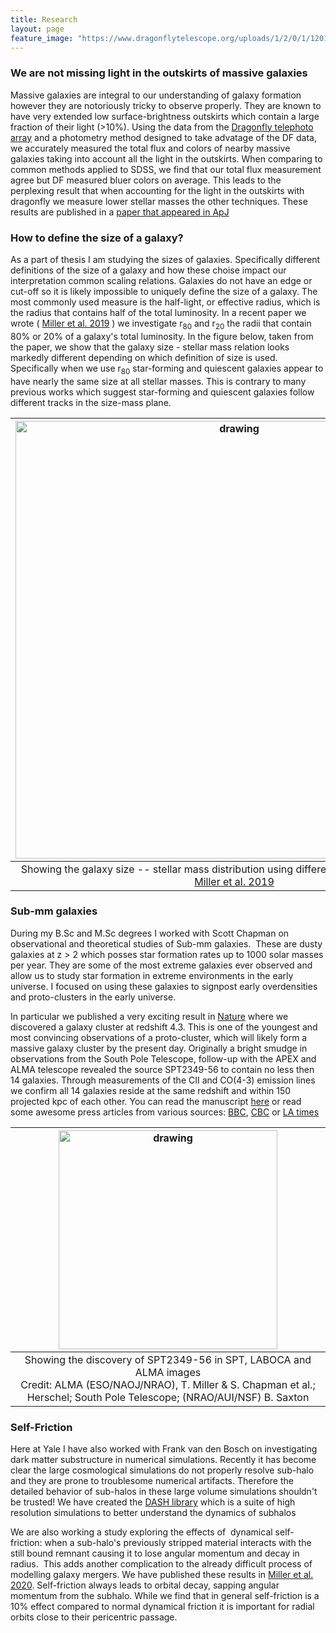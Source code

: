 ```yaml
---
title: Research
layout: page
feature_image: "https://www.dragonflytelescope.org/uploads/1/2/0/1/120152565/background-images/348137435.jpg"
---
```


### We are not missing light in the outskirts of massive galaxies
Massive galaxies are integral to our understanding of galaxy formation however they are notoriously tricky to observe properly. They are known to have very extended low surface-brightness outskirts which contain a large fraction of their light (>10%). Using the data from the [Dragonfly telephoto array](https://www.dragonflytelescope.org/) and a photometry method designed to take advatage of the DF data, we accurately measured the total flux and colors of nearby massive galaxies taking into account all the light in the outskirts. When comparing to common methods applied to SDSS, we find that our total flux measurement agree but DF measured bluer colors on average. This leads to the perplexing result that when accounting for the light in the outskirts with dragonfly we measure lower stellar masses the other techniques. These results are published in a [paper that appeared in ApJ](https://ui.adsabs.harvard.edu/abs/2021ApJ...909...74M/abstract)

### How to define the size of a galaxy?

As a part of thesis I am studying the sizes of galaxies. Specifically different definitions of the size of a galaxy and how these choise impact our interpretation common scaling relations. Galaxies do not have an edge or cut-off so it is likely impossible to uniquely define the size of a galaxy. The most commonly used measure is the half-light, or effective radius, which is the radius that contains half of the total luminosity. In a recent paper we wrote ( [Miller et al. 2019](https://ui.adsabs.harvard.edu/abs/2019ApJ...872L..14M/abstract) ) we investigate r<sub>80</sub> and r<sub>20</sub> the radii that contain 80% or 20% of a galaxy's total luminosity. In the figure below, taken from the paper, we show that the galaxy size - stellar mass relation looks markedly different depending on which definition of size is used. Specifically when we use r<sub>80</sub> star-forming and quiescent galaxies appear to have nearly the same size at all stellar masses. This is contrary to many previous works which suggest star-forming and quiescent galaxies follow different tracks in the size-mass plane.

| <img src="https://user-images.githubusercontent.com/51385038/100286982-cfc36180-2f41-11eb-81d7-de3aabd1d72b.PNG" alt="drawing" width="700"/> | 
|:--:| 
| Showing the galaxy size -- stellar mass distribution using different definitions of radii from [Miller et al. 2019](https://ui.adsabs.harvard.edu/abs/2019ApJ...872L..14M/abstract) |

### Sub-mm galaxies

During my B.Sc and M.Sc degrees I worked with Scott Chapman on observational and theoretical studies of Sub-mm galaxies.  These are dusty galaxies at z > 2 which posses star formation rates up to 1000 solar masses per year. They are some of the most extreme galaxies ever observed and allow us to study star formation in extreme environments in the early universe. I focused on using these galaxies to signpost early overdensities and proto-clusters in the early universe.

In particular we published a very exciting result in [Nature](https://www.nature.com/articles/s41586-018-0025-2) where we discovered a galaxy cluster at redshift 4.3. This is one of the youngest and most convincing observations of a proto-cluster, which will likely form a massive galaxy cluster by the present day. Originally a bright smudge in observations from the South Pole Telescope, follow-up with the APEX and ALMA telescope revealed the source SPT2349-56 to contain no less then 14 galaxies. Through measurements of the CII and CO(4-3) emission lines we confirm all 14 galaxies reside at the same redshift and within 150 projected kpc of each other. You can read the manuscript [here](https://arxiv.org/abs/1804.09231) or read some awesome press articles from various sources: [BBC](https://www.bbc.com/news/science-environment-43841025), [CBC](https://www.cbc.ca/news/technology/galaxy-cluster-1.4628787) or [LA times](https://www.latimes.com/science/sciencenow/la-sci-sn-galaxy-mega-merger-20180425-story.html)

| <img src="https://public.nrao.edu/wp-content/uploads/2018/04/nrao18cb5b.jpg" alt="drawing" width="350"/> | 
|:--:| 
| Showing the discovery of SPT2349-56 in SPT, LABOCA and ALMA images <br /> Credit: ALMA (ESO/NAOJ/NRAO), T. Miller & S. Chapman et al.; Herschel; South Pole Telescope; (NRAO/AUI/NSF) B. Saxton |

### Self-Friction
Here at Yale I have also worked with Frank van den Bosch on investigating dark matter substructure in numerical simulations. Recently it has become clear the large cosmological simulations do not properly resolve sub-halo and they are prone to troublesome numerical artifacts. Therefore the detailed behavior of sub-halos in these large volume simulations shouldn't be trusted! We have created the [DASH library](https://cosmo.oca.eu/dash/) which is a suite of high resolution simulations to better understand the dynamics of subhalos

We are also working a study exploring the effects of  dynamical self-friction: when a sub-halo's previously stripped material interacts with the still bound remnant causing it to lose angular momentum and decay in radius.  This adds another complication to the already difficult process of modelling galaxy mergers. We have published these results in [Miller et al. 2020](https://ui.adsabs.harvard.edu/abs/2020MNRAS.495.4496M/abstract). Self-friction always leads to orbital decay, sapping angular momentum from the subhalo. While we find that in general self-friction is a 10% effect compared to normal dynamical friction it is important for radial orbits close to their pericentric passage.
